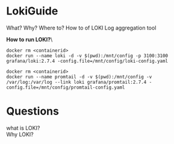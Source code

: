 # LokiGuide
What? Why? Where to? How to of LOKI Log aggregation tool

**How to run LOKI?**\
```
docker rm <containerid>
docker run --name loki -d -v $(pwd):/mnt/config -p 3100:3100 grafana/loki:2.7.4 -config.file=/mnt/config/loki-config.yaml

docker rm <containerid>
docker run --name promtail -d -v $(pwd):/mnt/config -v /var/log:/var/log --link loki grafana/promtail:2.7.4 -config.file=/mnt/config/promtail-config.yaml
```

# Questions
what is LOKI?\
Why LOKI?

